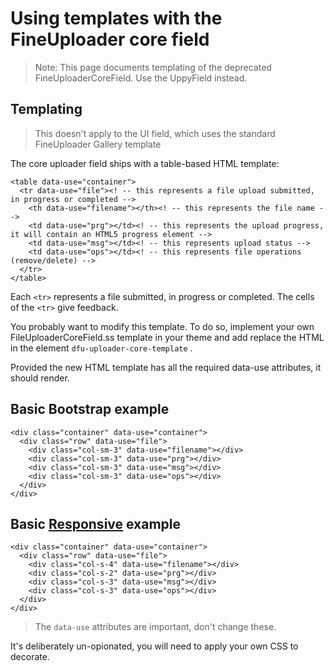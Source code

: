 # Using templates with the FineUploader core field

> Note: This page documents templating of the deprecated FineUploaderCoreField. Use the UppyField instead.


## Templating

> This doesn't apply to the UI field, which uses the standard FineUploader Gallery template

The core uploader field ships with a table-based HTML template:
```
<table data-use="container">
  <tr data-use="file"><! -- this represents a file upload submitted, in progress or completed -->
    <th data-use="filename"></th><! -- this represents the file name -->
    <td data-use="prg"></td><! -- this represents the upload progress, it will contain an HTML5 progress element -->
    <td data-use="msg"></td><! -- this represents upload status -->
    <td data-use="ops"></td><! -- this represents file operations (remove/delete) -->
  </tr>
</table>
```

Each ``<tr>`` represents a file submitted, in progress or completed. The cells of the ``<tr>`` give feedback.

You probably want to modify this template. To do so, implement your own
FileUploaderCoreField.ss template in your theme and add replace the HTML in the element ```dfu-uploader-core-template``` .

Provided the new HTML template has all the required data-use attributes, it should render.

## Basic Bootstrap example
```
<div class="container" data-use="container">
  <div class="row" data-use="file">
    <div class="col-sm-3" data-use="filename"></div>
    <div class="col-sm-3" data-use="prg"></div>
    <div class="col-sm-3" data-use="msg"></div>
    <div class="col-sm-3" data-use="ops"></div>
  </div>
</div>
```

## Basic [Responsive](https://responsivebp.com/) example
```
<div class="container" data-use="container">
  <div class="row" data-use="file">
    <div class="col-s-4" data-use="filename"></div>
    <div class="col-s-2" data-use="prg"></div>
    <div class="col-s-3" data-use="msg"></div>
    <div class="col-s-3" data-use="ops"></div>
  </div>
</div>
```

> The ```data-use``` attributes are important, don't change these.

It's deliberately un-opionated, you will need to apply your own CSS to decorate.
